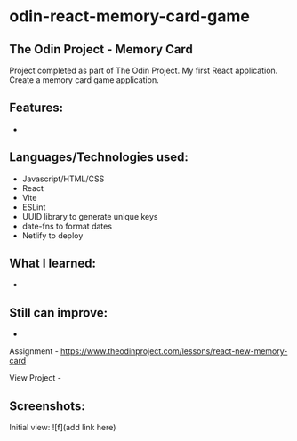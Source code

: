 # odin-react-memory-card-game
## The Odin Project - Memory Card

Project completed as part of The Odin Project. My first React application. Create a memory card game application.

## Features:
 - 

## Languages/Technologies used:
 - Javascript/HTML/CSS
 - React
 - Vite
 - ESLint
 - UUID library to generate unique keys
 - date-fns to format dates
 - Netlify to deploy

## What I learned:
 - 
 
## Still can improve:
 - 

Assignment - https://www.theodinproject.com/lessons/react-new-memory-card

View Project - 

## Screenshots:
Initial view:
![f](add link here)
